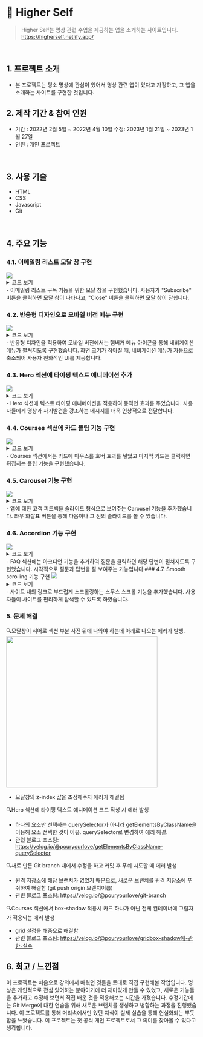 # :pushpin: Higher Self
> Higher Self는 명상 관련 수업을 제공하는 앱을 소개하는 사이트입니다. 
>https://higherself.netlify.app/

</br>

## 1. 프로젝트 소개
  - 본 프로젝트는 평소 명상에 관심이 있어서 명상 관련 앱이 있다고 가정하고, 그 앱을 소개하는 사이트를 구현한 것입니다. 
  
## 2. 제작 기간 & 참여 인원
- 기간 : 2022년 2월 5일 ~ 2022년 4월 10일 수정: 2023년 1월 21일 ~ 2023년 1월 27일
- 인원 : 개인 프로젝트

</br>

## 3. 사용 기술

  -  HTML
  -  CSS
  -  Javascript
  -  Git

</br>

## 4. 주요 기능

### 4.1. 이메일링 리스트 모달 창 구현
<img src="https://user-images.githubusercontent.com/90593162/228273346-be1e577f-6f4b-42ba-abee-a70725377415.gif">

<details>
<summary>코드 보기</summary>
<div markdown="1">

``` 
     <div id="myModal" class="modal">
        <div class="modal-content">
          <section class="email-section grid" id="subscribe">
            <div class="email-box">
              <button class="modal-close-btn" id="close">X</button>
              <h1>Subscribe Now</h1>
              <span>Get notified about the next update</span>

              <form action="#">
                <input type="text" name="name" placeholder="Name" />
                <input
                  type="email"
                  name="email-address"
                  placeholder="Email Address"
                />
                <button type="submit">Subscribe</button>
              </form>
            </div>
          </section>
        </div>
      </div>

      <div id="overlay" class="overlay"></div>

```
</div>
</details>
- 이메일링 리스트 구독 기능을 위한 모달 창을 구현했습니다. 사용자가 "Subscribe" 버튼을 클릭하면 모달 창이 나타나고, "Close" 버튼을 클릭하면 모달 창이 닫힙니다.

### 4.2. 반응형 디자인으로 모바일 버전 메뉴 구현
<img src="https://user-images.githubusercontent.com/90593162/228281628-fc6c9c57-4427-4754-8708-4d84340ffdae.gif">
<details>
<summary>코드 보기</summary>
<div markdown="1">

``` 
  const btnNavEl = document.querySelector(".btn-mobile-nav");
  const headerEl = document.querySelector(".header");

  btnNavEl.addEventListener("click", function () {
  headerEl.classList.toggle("nav-open");
});
  

```
</div>
</details>
- 반응형 디자인을 적용하여 모바일 버전에서는 햄버거 메뉴 아이콘을 통해 네비게이션 메뉴가 펼쳐지도록 구현했습니다. 화면 크기가 작아질 때, 네비게이션 메뉴가 자동으로 축소되어 사용자 친화적인 UI를 제공합니다.

### 4.3. Hero 섹션에 타이핑 텍스트 애니메이션 추가
<img src="https://user-images.githubusercontent.com/90593162/228287268-be919905-beb5-46f7-92e4-a57804976196.gif">

<details>
<summary>코드 보기</summary>
<div markdown="1">

``` 
   const heroTyping = "Meditate for self-discovery and potential.";
   const element = document.querySelector(".heading-primary");

  //The current index of the text being displayed
  let index = 0;
  const interval = setInterval(() => {
  //update the heroTyping
  element.textContent = heroTyping.slice(0, index);
  index++;
  //if all the text has been displayed, clear the interval
  if (index > heroTyping.length) {
    clearInterval(interval);
    }
  }, 100);  

```
</div>
</details>
- Hero 섹션에 텍스트 타이핑 애니메이션을 적용하여 동적인 효과를 주었습니다. 사용자들에게 명상과 자기발견을 강조하는 메시지를 더욱 인상적으로 전달합니다.

### 4.4. Courses 섹션에 카드 플립 기능 구현
<img src="https://user-images.githubusercontent.com/90593162/228441762-801d7f51-566f-42f1-9a29-be7a41bf7083.gif">

<details>
<summary>코드 보기</summary>
<div markdown="1">

``` 
  function flipFunction() {
    let myElement = document.getElementById("theCard");
    myElement.classList.toggle("flipper");
  }  

```
</div>
</details>
- Courses 섹션에서는 카드에 마우스를 호버 효과를 넣었고 마지막 카드는 클릭하면  뒤집히는 플립 기능을 구현했습니다. 

### 4.5. Carousel 기능 구현
<img src="https://user-images.githubusercontent.com/90593162/228446103-65e3531b-f709-4e57-bc9c-489d164b7066.gif">

<details>
<summary>코드 보기</summary>
<div markdown="1">

``` 
const testimonials = [
  {
    id: 1,
    name: "Mellisa",
    img: "https://i.postimg.cc/qMyJzWmH/testimonial-2.jpg",
    text: "HigherSelf is great! It offers a wide variety of guided meditations that cater to different emotions and needs. The audio-guided meditations are led by professional and soothing voices. The progress tracking feature helps me stay consistent with my practice. Overall, it has been a great tool for improving my mental well-being.",
  },

  {
    id: 2,
    name: "David",
    img: "https://i.postimg.cc/XJjG84z5/testimonial-3.jpg",
    text: "HigherSelf offers a wide range of guided meditations that cater to different emotions and needs. The audio-guided meditations are led by professional and soothing voices. The progress tracking feature is also great for keeping me motivated and consistent. I highly recommend this app to anyone looking to improve their mental well-being.",
  },
  {
    id: 3,
    name: "John",
    img: "https://i.postimg.cc/YChCt8vJ/avatar-e278114ff56fefeca5b1d16823f204f4.jpg",
    text: "I was skeptical about higherSelf but this one exceeded my expectations.I would highly recommend this app to anyone looking to integrate meditation into their daily routine.",
  },
];

// select items
const img = document.getElementById("person-img");
console.log(img);
const text = document.getElementById("info");
const name = document.getElementById("author");

const leftBtn = document.querySelector(".btn--left");
const rightBtn = document.querySelector(".btn--right");

//set starting item

let currentItem = 0;

//load initial item
window.addEventListener("DOMContentLoaded", function () {
  showPerson();
});

//show person based on item

function showPerson() {
  const item = testimonials[currentItem];
  img.src = item.img;
  author.textContent = item.name;
  info.textContent = item.text;
}

//show next person

rightBtn.addEventListener("click", function () {
  currentItem++;
  if (currentItem > testimonials.length - 1) {
    currentItem = 0;
  }
  showPerson(currentItem);
});

//show previous person

leftBtn.addEventListener("click", function () {
  currentItem--;
  if (currentItem < 0) {
    currentItem = testimonials.length - 1;
  }
  showPerson(currentItem);
});

```
</div>
</details>
- 앱에 대한 고객 피드백을 슬라이드 형식으로 보여주는 Carousel 기능을 추가했습니다. 좌우 화살표 버튼을 통해 다음이나 그 전의 슬라이드를 볼 수 있습니다.
  
### 4.6. Accordion 기능 구현
<img src="https://user-images.githubusercontent.com/90593162/228459135-8ad50166-e040-47df-a555-9e5159d9094d.gif">

<details>
<summary>코드 보기</summary>
<div markdown="1">

``` 
const questions = document.querySelectorAll(".item");

questions.forEach(function (question) {
  const btn = question.querySelector(".open-icon");
  const closeBtn = question.querySelector(".close-icon");

  btn.addEventListener("click", function () {
    questions.forEach(function (item) {
      if (item !== questions) {
        item.classList.remove("open");
      }
    });
  });

  btn.addEventListener("click", function () {
    question.classList.toggle("open");
  });

  closeBtn.addEventListener("click", function () {
    question.classList.remove("open");
  });
});

```
</div>
</details>  
- FAQ 섹션에는 아코디언 기능을 추가하여 질문을 클릭하면 해당 답변이 펼쳐지도록 구현했습니다.  시각적으로 질문과 답변을 잘 보여주는 기능입니다
### 4.7. Smooth scrolling 기능 구현

<img src="https://user-images.githubusercontent.com/90593162/228462806-0afe6a51-401b-4945-b4fe-5875a2dd1e7a.gif">

<details>
<summary>코드 보기</summary>
<div markdown="1">
    
``` 
 // 1)select all links

    const allLinks = document.querySelectorAll("a:link");

// 2)select each link and prevent default
  
    allLinks.forEach(function (link) {
    link.addEventListener("click", function (e) {
    e.preventDefault();
    const href = link.getAttribute("href");

    // scroll back to top
    if (href === "#")
      window.scrollTo({
        top: 0,
        behavior: "smooth",
      });

    // Scroll to other links
    if (href !== "#" && href.startsWith("#")) {
      const sectionEl = document.querySelector(href);
      sectionEl.scrollIntoView({ behavior: "smooth" });

      //Close mbile navigation
      if (link.classList.contains("main-nav-link"))
        headerEl.classList.toggle("nav-open");
    }
  });
});
```
</div>
</details>  
- 사이트 내의 링크로 부드럽게 스크롤링하는 스무스 스크롤 기능을 추가했습니다. 사용자들이 사이트를 편리하게 탐색할 수 있도록 하였습니다.
  

### 5. 문제 해결
🔍모달창이 히어로 섹션 부분 사진 위에 나와야 하는데 아래로 나오는 에러가 발생.
<img src="https://velog.velcdn.com/images/pouryourlove/post/ca8322f6-219f-45ea-8e7c-49672ad425ec/image.png" width="400px">
- 모달창의 z-index 값을 조정해주자 에러가 해결됨

🔍Hero 섹션에 타이핑 텍스트 애니메이션 코드 작성 시 에러 발생

- 하나의 요소만 선택하는 querySelector가 아니라 getElementsByClassName을 이용해 요소 선택한 것이 이유. querySelector로 변경하여 에러 해결.
- 관련 블로그 포스팅: <https://velog.io/@pouryourlove/getElementsByClassName-querySelector>
  
🔍새로 만든 Git branch 내에서 수정을 하고 커밋 후 푸쉬 시도할 때 에러 발생

- 원격 저장소에 해당 브랜치가 없었기 때문으로, 새로운 브랜치를 원격 저장소에 푸쉬하여 해결함 (git push origin 브랜치이름)
- 관련 블로그 포스팅: <https://velog.io/@pouryourlove/git-branch>

🔍Courses 섹션에서 box-shadow 적용시 카드 하나가 아닌 전체 컨테이너에 그림자가 적용되는 에러 발생

- grid 설정을 해줌으로 해결함
- 관련 블로그 포스팅: <https://velog.io/@pouryourlove/gridbox-shadow에-관한-실수>


## 6. 회고 / 느낀점
이 프로젝트는 처음으로 강의에서 배웠던 것들을 토대로 직접 구현해본 작업입니다. 명상은 개인적으로 관심 있어하는 분야이기에 더 재미있게 만들 수 있었고, 새로운 기능들을 추가하고 수정해 보면서 직접 배운 것을 적용해보는 시간을 가졌습니다. 수정기간에는 Git Merge에 대한 연습을 위해 새로운 브랜치를 생성하고 병합하는 과정을 진행했습니다. 이 프로젝트를 통해 머리속에서만 있던 지식이 실제 실습을 통해 현실화되는 뿌듯함을 느꼈습니다. 이 프로젝트는 첫 공식 개인 프로젝트로서 그 의미를 찾아볼 수 있다고 생각합니다. 


